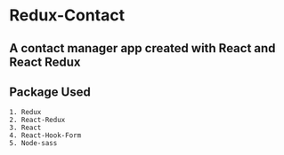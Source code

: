 # Redux-Contact

## A contact manager app created with React and React Redux

## Package Used

    1. Redux
    2. React-Redux
    3. React
    4. React-Hook-Form
    5. Node-sass
